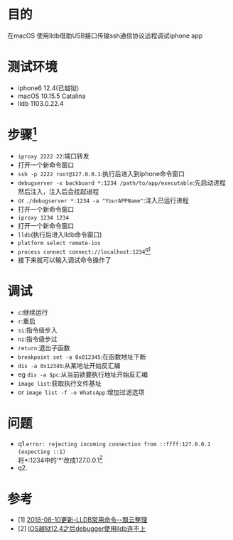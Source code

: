 # 目的
在macOS 使用lldb借助USB接口传输ssh通信协议远程调试iphone app
# 测试环境
- iphone6 12.4(已越狱)
- macOS 10.15.5 Catalina
- lldb 1103.0.22.4
# 步骤[<sup>1</sup>](#ref.1)
- `iproxy 2222 22`:端口转发
- 打开一个新命令窗口
- `ssh -p 2222 root@127.0.0.1`:执行后进入到iphone命令窗口
- `debugserver -x backboard *:1234 /path/to/app/executable`:先启动进程然后注入，注入后会挂起进程
- or `./debugserver *:1234 -a "YourAPPName"`:注入已运行进程
- 打开一个新命令窗口
- `iproxy 1234 1234`
- 打开一个新命令窗口
- `lldb`(执行后进入lldb命令窗口)
- `platform select remote-ios`
- `process connect connect://localhost:1234`[<sup>q1</sup>](#q.1)
- 接下来就可以输入调试命令操作了
# 调试
- `c`:继续运行
- `r`:重启
- `si`:指令级步入
- `ni`:指令级步过
- `return`:退出子函数
- `breakpoint set -a 0x012345`:在函数地址下断
- `dis -a 0x12345`:从某地址开始反汇编
- eg `dis -a $pc`:从当前欲要执行地址开始反汇编
- `image list`:获取执行文件基址
- or `image list -f -o WhatsApp`:增加过滤选项
# 问题
- q1.`error: rejecting incoming connection from ::ffff:127.0.0.1 (expecting ::1)`<a id="q.1"/> \
将*:1234中的'*'改成127.0.0.1[<sup>2</sup>](#ref.2)
- q2.
# 参考
- [1] [2018-08-10更新-LLDB常用命令--飘云整理](https://www.dllhook.com/post/51.html)<a id="ref.1"/>
- [2] [IOS越狱12.4之后debugger使用lldb连不上](https://www.ioshacker.net/thread-148-1-1.html)<a id="ref.2"/>

